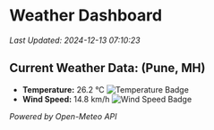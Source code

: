
# Weather Dashboard

_Last Updated: 2024-12-13 07:10:23_

## Current Weather Data: (Pune, MH)
- **Temperature:** 26.2 °C ![Temperature Badge](https://img.shields.io/badge/Temperature-Medium%20Temp-green)
- **Wind Speed:** 14.8 km/h ![Wind Speed Badge](https://img.shields.io/badge/Wind%20Speed-Low%20Wind-blue)

*Powered by Open-Meteo API*

